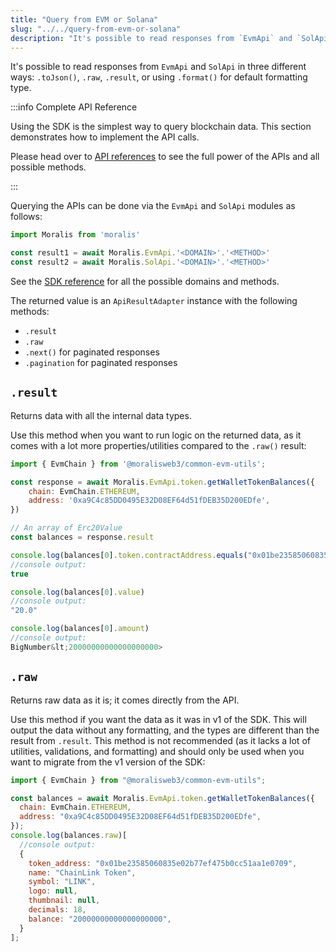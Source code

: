 ```yaml
---
title: "Query from EVM or Solana"
slug: "../../query-from-evm-or-solana"
description: "It's possible to read responses from `EvmApi` and `SolApi` in three different ways: `.toJson()`, `.raw`, `.result`, or using `.format()` for default formatting type."
---
```


It's possible to read responses from `EvmApi` and `SolApi` in three different ways: `.toJson()`, `.raw`, `.result`, or using `.format()` for default formatting type.

:::info Complete API Reference

Using the SDK is the simplest way to query blockchain data. This section demonstrates how to implement the API calls.

Please head over to [API references](/web3-data-api/evm/reference) to see the full power of the APIs and all possible methods.

:::

Querying the APIs can be done via the `EvmApi` and `SolApi` modules as follows:

```javascript
import Moralis from 'moralis'

const result1 = await Moralis.EvmApi.'<DOMAIN>'.'<METHOD>'
const result2 = await Moralis.SolApi.'<DOMAIN>'.'<METHOD>'
```

See the [SDK reference](page:sdk-reference) for all the possible domains and methods.

The returned value is an `ApiResultAdapter` instance with the following methods:

- `.result`
- `.raw`
- `.next()` for paginated responses
- `.pagination` for paginated responses

## `.result`

Returns data with all the internal data types.

Use this method when you want to run logic on the returned data, as it comes with a lot more properties/utilities compared to the `.raw()` result:

```javascript
import { EvmChain } from '@moralisweb3/common-evm-utils';

const response = await Moralis.EvmApi.token.getWalletTokenBalances({
  	chain: EvmChain.ETHEREUM,
    address: '0xa9C4c85DD0495E32D08EF64d51fDEB35D200EDfe',
})

// An array of Erc20Value
const balances = response.result

console.log(balances[0].token.contractAddress.equals("0x01be23585060835e02b77ef475b0cc51aa1e0709"))
//console output:
true

console.log(balances[0].value)
//console output:
"20.0"

console.log(balances[0].amount)
//console output:
BigNumber&lt;20000000000000000000>
```

## `.raw`

Returns raw data as it is; it comes directly from the API.

Use this method if you want the data as it was in v1 of the SDK. This will output the data without any formatting, and the types are different than the result from `.result`. This method is not recommended (as it lacks a lot of utilities, validations, and formatting) and should only be used when you want to migrate from the v1 version of the SDK:

```javascript
import { EvmChain } from "@moralisweb3/common-evm-utils";

const balances = await Moralis.EvmApi.token.getWalletTokenBalances({
  chain: EvmChain.ETHEREUM,
  address: "0xa9C4c85DD0495E32D08EF64d51fDEB35D200EDfe",
});
console.log(balances.raw)[
  //console output:
  {
    token_address: "0x01be23585060835e02b77ef475b0cc51aa1e0709",
    name: "ChainLink Token",
    symbol: "LINK",
    logo: null,
    thumbnail: null,
    decimals: 18,
    balance: "20000000000000000000",
  }
];
```

